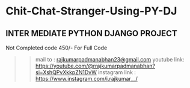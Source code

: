 # Chit-Chat-Stranger-Using-PY-DJ

INTER MEDIATE PYTHON DJANGO PROJECT
-----------------------------------------
Not Completed code 450/- For Full Code 
>> mail to : rajkumarpadmanabhan23@gmail.com
> youtube link: https://youtube.com/@rrajkumarpadmanabhan?si=XshQPvXkkpZN1DvW
>> instagram link : https://www.instagram.com/i.rajkumar__/
